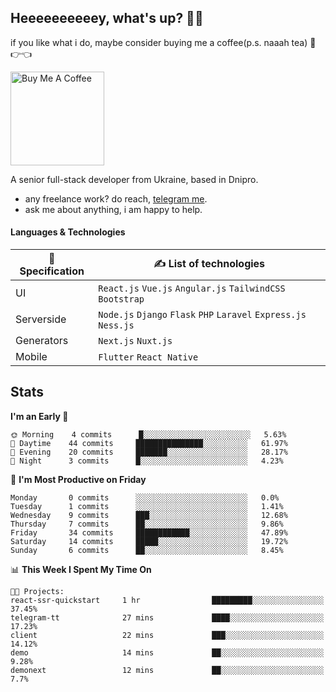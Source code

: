 ## Heeeeeeeeeey, what's up? 👋🏼

if you like what i do, maybe consider buying me a coffee(p.s. naaah tea) 🥺👉👈

<a href="https://www.buymeacoffee.com/leroywagner" target="_blank"><img src="https://cdn.buymeacoffee.com/buttons/v2/default-blue.png" alt="Buy Me A Coffee" width="150" ></a>

A senior full-stack developer from Ukraine, based in Dnipro.

- any freelance work? do reach, [telegram me](https://t.me/leroywagner).
- ask me about anything, i am happy to help.

#### Languages & Technologies

  | 🌱 Specification  | ✍ List of technologies                                                |
  |    ---            |                        ---                                            |
  | UI                | `React.js` `Vue.js` `Angular.js` `TailwindCSS` `Bootstrap`            |
  | Serverside        | `Node.js` `Django` `Flask` `PHP` `Laravel` `Express.js` `Ness.js`     |
  | Generators        | `Next.js` `Nuxt.js`                                                   |
  | Mobile            | `Flutter` `React Native`                                              |

## Stats
<!--START_SECTION:waka-->
**I'm an Early 🐤** 

```text
🌞 Morning    4 commits      █░░░░░░░░░░░░░░░░░░░░░░░░   5.63% 
🌆 Daytime    44 commits     ███████████████░░░░░░░░░░   61.97% 
🌃 Evening    20 commits     ███████░░░░░░░░░░░░░░░░░░   28.17% 
🌙 Night      3 commits      █░░░░░░░░░░░░░░░░░░░░░░░░   4.23%

```
📅 **I'm Most Productive on Friday** 

```text
Monday       0 commits      ░░░░░░░░░░░░░░░░░░░░░░░░░   0.0% 
Tuesday      1 commits      ░░░░░░░░░░░░░░░░░░░░░░░░░   1.41% 
Wednesday    9 commits      ███░░░░░░░░░░░░░░░░░░░░░░   12.68% 
Thursday     7 commits      ██░░░░░░░░░░░░░░░░░░░░░░░   9.86% 
Friday       34 commits     ████████████░░░░░░░░░░░░░   47.89% 
Saturday     14 commits     █████░░░░░░░░░░░░░░░░░░░░   19.72% 
Sunday       6 commits      ██░░░░░░░░░░░░░░░░░░░░░░░   8.45%

```


📊 **This Week I Spent My Time On** 

```text
🐱‍💻 Projects: 
react-ssr-quickstart     1 hr                █████████░░░░░░░░░░░░░░░░   37.45% 
telegram-tt              27 mins             ████░░░░░░░░░░░░░░░░░░░░░   17.23% 
client                   22 mins             ███░░░░░░░░░░░░░░░░░░░░░░   14.12% 
demo                     14 mins             ██░░░░░░░░░░░░░░░░░░░░░░░   9.28% 
demonext                 12 mins             ██░░░░░░░░░░░░░░░░░░░░░░░   7.7%

```


<!--END_SECTION:waka-->




<!-- **💡 Awesome projects** 

[![Readme Card](https://github-readme-stats.vercel.app/api/pin/?username=leroywagner&repo=articlegenerator)](https://github.com/leroywagner/articlegenerator) -->
